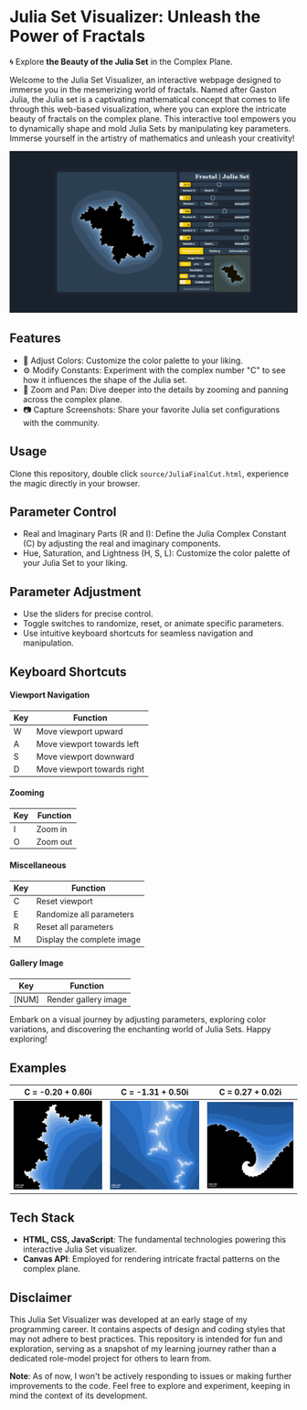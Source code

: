 # Julia Set Visualizer: Unleash the Power of Fractals

🌀 Explore **the Beauty of the Julia Set** in the Complex Plane.

Welcome to the Julia Set Visualizer, an interactive webpage designed to immerse you in the mesmerizing world of fractals. Named after Gaston Julia, the Julia set is a captivating mathematical concept that comes to life through this web-based visualization, where you can explore the intricate beauty of fractals on the complex plane. This interactive tool empowers you to dynamically shape and mold Julia Sets by manipulating key parameters. Immerse yourself in the artistry of mathematics and unleash your creativity!

![webui](gallery/JuliaSet_WebUI_Preview.png)

## Features

- 🎨 Adjust Colors: Customize the color palette to your liking.
- ⚙️ Modify Constants: Experiment with the complex number "C" to see how it influences the shape of the Julia set.
- 🔄 Zoom and Pan: Dive deeper into the details by zooming and panning across the complex plane.
- 📷 Capture Screenshots: Share your favorite Julia set configurations with the community.

## Usage

Clone this repository, double click `source/JuliaFinalCut.html`, experience the magic directly in your browser.

## Parameter Control

- Real and Imaginary Parts (R and I): Define the Julia Complex Constant (C) by adjusting the real and imaginary components.
- Hue, Saturation, and Lightness (H, S, L): Customize the color palette of your Julia Set to your liking.

## Parameter Adjustment

- Use the sliders for precise control.
- Toggle switches to randomize, reset, or animate specific parameters.
- Use intuitive keyboard shortcuts for seamless navigation and manipulation.

## Keyboard Shortcuts

#### Viewport Navigation

  | Key | Function                    |
  | --- | --------------------------- |
  | W   | Move viewport upward        |
  | A   | Move viewport towards left  |
  | S   | Move viewport downward      |
  | D   | Move viewport towards right |

#### Zooming

  | Key | Function  |
  | --- | --------- |
  | I   | Zoom in   |
  | O   | Zoom out  |

#### Miscellaneous

  | Key   | Function                     |
  | ---   | ---------------------------- |
  | C     | Reset viewport               |
  | E     | Randomize all parameters     |
  | R     | Reset all parameters         |
  | M     | Display the complete image   |

#### Gallery Image

  | Key   | Function                     |
  | ---   | ---------------------------- |
  | [NUM] | Render gallery image         |

Embark on a visual journey by adjusting parameters, exploring color variations, and discovering the enchanting world of Julia Sets. Happy exploring!

## Examples

| C = -0.20 + 0.60i | C = -1.31 + 0.50i | C = 0.27 + 0.02i |
| -------------- | -------------- | -------------- |
| ![-0.20 + 0.60i](gallery/JuliaSet_(-0.2,0.6)_12_27_16.png) | ![-1.31 + 0.50i](gallery/JuliaSet_(-1.31,0.5)_12_26_00.png) | ![0.27 + 0.02i](gallery/JuliaSet_(0.27,0.02)_12_24_15.png) |

## Tech Stack

- **HTML, CSS, JavaScript**: The fundamental technologies powering this interactive Julia Set visualizer.
- **Canvas API**: Employed for rendering intricate fractal patterns on the complex plane.

## Disclaimer

This Julia Set Visualizer was developed at an early stage of my programming career. It contains aspects of design and coding styles that may not adhere to best practices. This repository is intended for fun and exploration, serving as a snapshot of my learning journey rather than a dedicated role-model project for others to learn from.

**Note**: As of now, I won't be actively responding to issues or making further improvements to the code. Feel free to explore and experiment, keeping in mind the context of its development.
